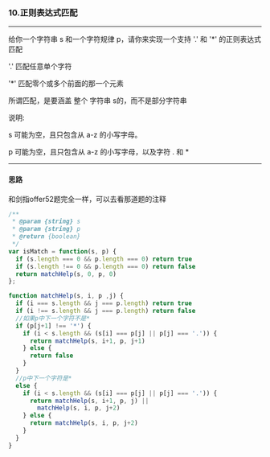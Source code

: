 ### 10.正则表达式匹配

---

给你一个字符串 s 和一个字符规律 p，请你来实现一个支持 '.' 和 '*' 的正则表达式匹配

'.' 匹配任意单个字符

'*' 匹配零个或多个前面的那一个元素

所谓匹配，是要涵盖 整个 字符串 s的，而不是部分字符串

说明:

s 可能为空，且只包含从 a-z 的小写字母。

p 可能为空，且只包含从 a-z 的小写字母，以及字符 . 和 *

---

#### 思路

和剑指offer52题完全一样，可以去看那道题的注释

``` js
/**
 * @param {string} s
 * @param {string} p
 * @return {boolean}
 */
var isMatch = function(s, p) {
  if (s.length === 0 && p.length === 0) return true
  if (s.length !== 0 && p.length === 0) return false
  return matchHelp(s, 0, p, 0)
};

function matchHelp(s, i, p ,j) {
  if (i === s.length && j === p.length) return true
  if (i !== s.length && j === p.length) return false
  //如果p中下一个字符不是*
  if (p[j+1] !== '*') {
    if (i < s.length && (s[i] === p[j] || p[j] === '.')) {
      return matchHelp(s, i+1, p, j+1)
    } else {
      return false
    }
  }
  //p中下一个字符是*
  else {
    if (i < s.length && (s[i] === p[j] || p[j] === '.')) {
      return matchHelp(s, i+1, p, j) ||
        matchHelp(s, i, p, j+2) 
    } else {
      return matchHelp(s, i, p, j+2)
    }
  }
}
```
